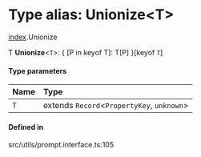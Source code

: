 # Type alias: Unionize<T\>

[index](../modules/index.md).Unionize

Ƭ **Unionize**<`T`\>: { [P in keyof T]: T[P] }[keyof `T`]

#### Type parameters

| Name | Type |
| :------ | :------ |
| `T` | extends `Record`<`PropertyKey`, `unknown`\> |

#### Defined in

src/utils/prompt.interface.ts:105
